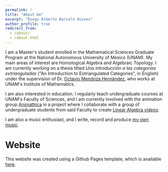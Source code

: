 ```yaml
---
permalink: /
title: "About me"
excerpt: "Diego Alberto Barceló Nieves"
author_profile: true
redirect_from: 
  - /about/
  - /about.html
---
```


I am a Master's student enrolled in the Mathematical Sciences Graduate Program at the National Autonomous University of Mexico (UNAM). My main areas of interest are Homological Algebra and Algebraic Topology. I am currently working on a thesis titled _Una introducción a las categorías extrianguladas_ ("An Introduction to Extriangulated Categories", in English) under the supervision of Dr. [Octavio Mendoza Hernández](https://www.matem.unam.mx/fsd/omendoza), who works at UNAM's Institute of Mathematics.

I am also interested in education. I regularly teach undergraduate courses at UNAM's Faculty of Sciences, and I am currently involved with the animation group [Animathica](https://github.com/animathica) in a project where I collaborate with a group of undergraduate students from said Faculty to create [Linear Algebra videos](https://www.youtube.com/watch?v=7oO6xXpaTLk).

I am also a music enthusiast, and I write, record and produce [my own music](https://www.youtube.com/watch?v=6rM7Q_QrzQk).

Website
======
This website was created using a Github Pages template, which is available [here](https://github.com/academicpages).
